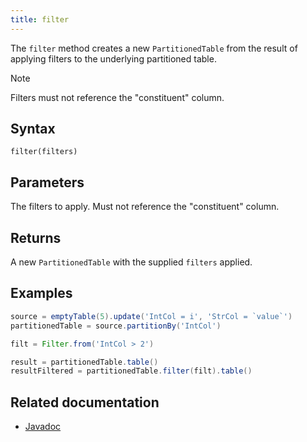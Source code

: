 ```yaml
---
title: filter
---
```


The `filter` method creates a new `PartitionedTable` from the result of applying filters to the underlying partitioned table.

> [!NOTE]
> Filters must not reference the "constituent" column.

## Syntax

```
filter(filters)
```

## Parameters

<ParamTable>
<Param name="filters" type="Collection<? extends Filter>">

The filters to apply. Must not reference the "constituent" column.

</Param>
</ParamTable>

## Returns

A new `PartitionedTable` with the supplied `filters` applied.

## Examples

```groovy order=resultFiltered,result,source
source = emptyTable(5).update('IntCol = i', 'StrCol = `value`')
partitionedTable = source.partitionBy('IntCol')

filt = Filter.from('IntCol > 2')

result = partitionedTable.table()
resultFiltered = partitionedTable.filter(filt).table()
```

## Related documentation

- [Javadoc](https://deephaven.io/core/javadoc/io/deephaven/engine/table/PartitionedTable.html#filter(java.util.Collection))
